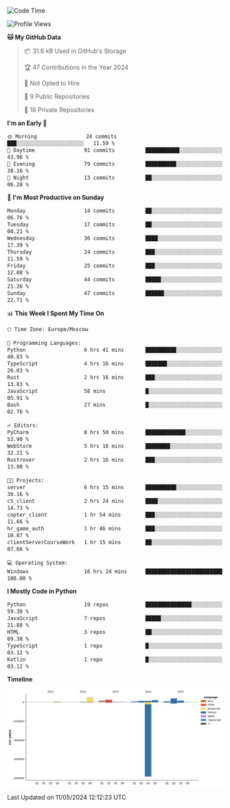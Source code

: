 <!--START_SECTION:waka-->
![Code Time](http://img.shields.io/badge/Code%20Time-323%20hrs%2058%20mins-blue)

![Profile Views](http://img.shields.io/badge/Profile%20Views-0-blue)

**🐱 My GitHub Data** 

> 📦 31.6 kB Used in GitHub's Storage 
 > 
> 🏆 47 Contributions in the Year 2024
 > 
> 🚫 Not Opted to Hire
 > 
> 📜 9 Public Repositories 
 > 
> 🔑 18 Private Repositories 
 > 
**I'm an Early 🐤** 

```text
🌞 Morning                24 commits          ███░░░░░░░░░░░░░░░░░░░░░░   11.59 % 
🌆 Daytime                91 commits          ███████████░░░░░░░░░░░░░░   43.96 % 
🌃 Evening                79 commits          ██████████░░░░░░░░░░░░░░░   38.16 % 
🌙 Night                  13 commits          ██░░░░░░░░░░░░░░░░░░░░░░░   06.28 % 
```
📅 **I'm Most Productive on Sunday** 

```text
Monday                   14 commits          ██░░░░░░░░░░░░░░░░░░░░░░░   06.76 % 
Tuesday                  17 commits          ██░░░░░░░░░░░░░░░░░░░░░░░   08.21 % 
Wednesday                36 commits          ████░░░░░░░░░░░░░░░░░░░░░   17.39 % 
Thursday                 24 commits          ███░░░░░░░░░░░░░░░░░░░░░░   11.59 % 
Friday                   25 commits          ███░░░░░░░░░░░░░░░░░░░░░░   12.08 % 
Saturday                 44 commits          █████░░░░░░░░░░░░░░░░░░░░   21.26 % 
Sunday                   47 commits          ██████░░░░░░░░░░░░░░░░░░░   22.71 % 
```


📊 **This Week I Spent My Time On** 

```text
🕑︎ Time Zone: Europe/Moscow

💬 Programming Languages: 
Python                   6 hrs 41 mins       ██████████░░░░░░░░░░░░░░░   40.83 % 
TypeScript               4 hrs 16 mins       ███████░░░░░░░░░░░░░░░░░░   26.03 % 
Rust                     2 hrs 16 mins       ███░░░░░░░░░░░░░░░░░░░░░░   13.83 % 
JavaScript               58 mins             █░░░░░░░░░░░░░░░░░░░░░░░░   05.91 % 
Bash                     27 mins             █░░░░░░░░░░░░░░░░░░░░░░░░   02.76 % 

🔥 Editors: 
PyCharm                  8 hrs 50 mins       █████████████░░░░░░░░░░░░   53.90 % 
WebStorm                 5 hrs 16 mins       ████████░░░░░░░░░░░░░░░░░   32.21 % 
Rustrover                2 hrs 16 mins       ███░░░░░░░░░░░░░░░░░░░░░░   13.90 % 

🐱‍💻 Projects: 
server                   6 hrs 15 mins       ██████████░░░░░░░░░░░░░░░   38.16 % 
cS_client                2 hrs 24 mins       ████░░░░░░░░░░░░░░░░░░░░░   14.73 % 
copter_client            1 hr 54 mins        ███░░░░░░░░░░░░░░░░░░░░░░   11.66 % 
hr_game_auth             1 hr 46 mins        ███░░░░░░░░░░░░░░░░░░░░░░   10.87 % 
clientServerCourseWork   1 hr 15 mins        ██░░░░░░░░░░░░░░░░░░░░░░░   07.66 % 

💻 Operating System: 
Windows                  16 hrs 24 mins      █████████████████████████   100.00 % 
```

**I Mostly Code in Python** 

```text
Python                   19 repos            ███████████████░░░░░░░░░░   59.38 % 
JavaScript               7 repos             █████░░░░░░░░░░░░░░░░░░░░   21.88 % 
HTML                     3 repos             ██░░░░░░░░░░░░░░░░░░░░░░░   09.38 % 
TypeScript               1 repo              █░░░░░░░░░░░░░░░░░░░░░░░░   03.12 % 
Kotlin                   1 repo              █░░░░░░░░░░░░░░░░░░░░░░░░   03.12 % 
```



**Timeline**

![Lines of Code chart](https://raw.githubusercontent.com/adlemx/adlemx/main/assets/bar_graph.png)


 Last Updated on 11/05/2024 12:12:23 UTC
<!--END_SECTION:waka-->
